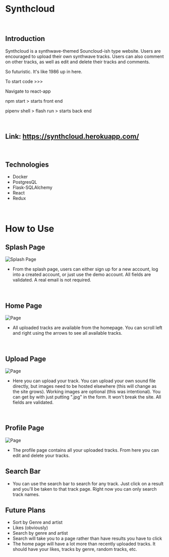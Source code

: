 # Synthcloud

<br/>

## Introduction
Synthcloud is a synthwave-themed Souncloud-ish type website.  Users are encouraged to upload their own synthwave tracks.  Users can also comment on other tracks, as well as edit and delete their tracks and comments. 

So futuristic.  It's like 1986 up in here.


To start code >>>

Navigate to react-app

npm start > starts front end

pipenv shell > flash run > starts back end

<br/>

## Link: https://synthcloud.herokuapp.com/

<br/>

## Technologies
* Docker
* PostgresQL
* Flask-SQLAlchemy
* React
* Redux

<br/>

# How to Use
## Splash Page
![Splash Page](https://i.imgur.com/Vz3Dxqx.png)
* From the splash page, users can either sign up for a new account, log into a created account, or just use the demo account.  All fields are validated.  A real email is not required.

<br/>

## Home Page
![Page](https://i.imgur.com/usL6P6c.png)
* All uploaded tracks are available from the homepage.  You can scroll left and right using the arrows to see all available tracks.

<br/>

## Upload Page
![Page](https://i.imgur.com/Gt3jbYj.png)
* Here you can upload your track.  You can upload your own sound file directly, but images need to be hosted elsewhere (this will change as the site grows).  Working images are optional (this was intentional).  You can get by with just putting ".jpg" in the form.  It won't break the site.  All fields are validated.

<br/>

## Profile Page
![Page](https://i.imgur.com/gKfRQp1.png)
* The profile page contains all your uploaded tracks.  From here you can edit and delete your tracks.

## Search Bar
* You can use the search bar to search for any track. Just click on a result and you'll be taken to that track page.  Right now you can only search track names.  

## Future Plans
* Sort by Genre and artist
* Likes (obviously)
* Search by genre and artist
* Search will take you to a page rather than have results you have to click 
* The home page will have a lot more than recently uploaded tracks.  It should have your likes, tracks by genre, random tracks, etc.  

